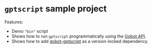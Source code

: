 # `gptscript` sample project

Features:

- Demo `"bin"` script
- Shows how to run `gptscript` programmatically using the [Gobot API](https://github.com/benallfree/gobot/tree/v1.0.0-alpha.35/docs/readme.md).
- Shows how to add [gobot-gptscript](https://www.npmjs.com/package/gobot-gptscript) as a version-locked dependency.
